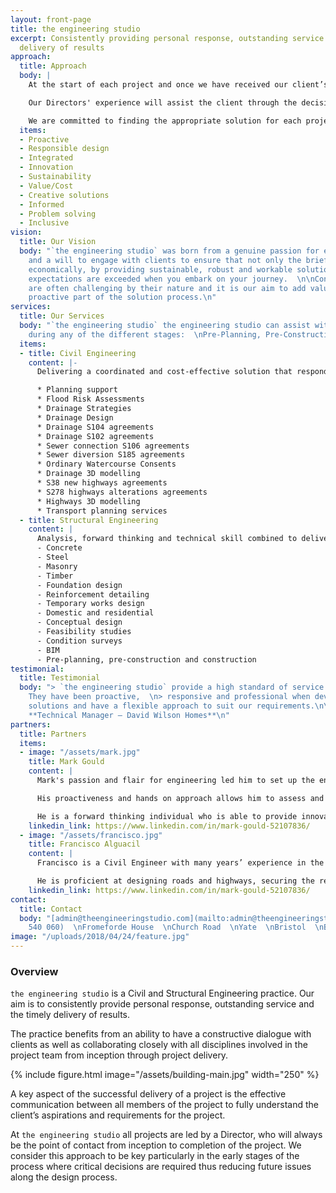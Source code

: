 ```yaml
---
layout: front-page
title: the engineering studio
excerpt: Consistently providing personal response, outstanding service and the timely
  delivery of results
approach:
  title: Approach
  body: |
    At the start of each project and once we have received our client’s specific requirements and aspirations we will identify the key aspects for the successful delivery of each particular project.

    Our Directors' experience will assist the client through the decision making process in regards to the design and planning stages, budget, programme, site, environment, project risk profile and deliverability at the early stages of the process.

    We are committed to finding the appropriate solution for each project, considering all factors and responding to our client’s and the project’s requirements and aspirations. At `the engineering studio` we find creative solutions to complex challenges.
  items:
  - Proactive
  - Responsible design
  - Integrated
  - Innovation
  - Sustainability
  - Value/Cost
  - Creative solutions
  - Informed
  - Problem solving
  - Inclusive
vision:
  title: Our Vision
  body: "`the engineering studio` was born from a genuine passion for engineering
    and a will to engage with clients to ensure that not only the brief is delivered
    economically, by providing sustainable, robust and workable solutions, but your
    expectations are exceeded when you embark on your journey.  \n\nConstruction projects
    are often challenging by their nature and it is our aim to add value and be a
    proactive part of the solution process.\n"
services:
  title: Our Services
  body: "`the engineering studio` the engineering studio can assist with your project
    during any of the different stages:  \nPre-Planning, Pre-Construction and Construction.\n"
  items:
  - title: Civil Engineering
    content: |-
      Delivering a coordinated and cost-effective solution that responds to the requirements of each development site.

      * Planning support
      * Flood Risk Assessments
      * Drainage Strategies
      * Drainage Design
      * Drainage S104 agreements
      * Drainage S102 agreements
      * Sewer connection S106 agreements
      * Sewer diversion S185 agreements
      * Ordinary Watercourse Consents
      * Drainage 3D modelling
      * S38 new highways agreements
      * S278 highways alterations agreements
      * Highways 3D modelling
      * Transport planning services
  - title: Structural Engineering
    content: |
      Analysis, forward thinking and technical skill combined to deliver efficient & exciting structural solutions for your building.
      - Concrete
      - Steel
      - Masonry
      - Timber
      - Foundation design
      - Reinforcement detailing
      - Temporary works design
      - Domestic and residential
      - Conceptual design
      - Feasibility studies
      - Condition surveys
      - BIM
      - Pre-planning, pre-construction and construction
testimonial:
  title: Testimonial
  body: "> `the engineering studio` provide a high standard of service and delivery.
    They have been proactive,  \n> responsive and professional when developing engineering
    solutions and have a flexible approach to suit our requirements.\n\nJeremy Johnson,
    **Technical Manager – David Wilson Homes**\n"
partners:
  title: Partners
  items:
  - image: "/assets/mark.jpg"
    title: Mark Gould
    content: |
      Mark's passion and flair for engineering led him to set up the engineering studio in 2018 with the aim to provide clients with the best support, service and technical solutions for their projects. His 18 years’ practical experience working for some of the world’s leading multidisciplinary engineering companies has provided him with the knowledge and skills to be able to successfully design and manage a variety of construction projects in the education, health, commercial, residential and refurbishment sectors incorporating all of the major building materials.

      His proactiveness and hands on approach allows him to assess and establish the key risks of each project in order to successfully manage the design process from the outset through to completion.

      He is a forward thinking individual who is able to provide innovative design solutions on challenging sites. Mark's experience of building strong and trusting relationships with all team members maximises performance, while his high technical knowledge of civil & structural engineering ensures quality and excellence are constantly delivered for the duration of each project.
    linkedin_link: https://www.linkedin.com/in/mark-gould-52107836/
  - image: "/assets/francisco.jpg"
    title: Francisco Alguacil
    content: |
      Francisco is a Civil Engineer with many years’ experience in the construction industry. He has practical experience of a wide variety of projects in all of the major sectors. Francisco is experienced in the design of surface water drainage systems in accordance with the SUDS hierarchy including soakaways, swales, attenuation ponds and underground attenuation tanks to meet the requirements of clients and LPAs. He has also secured the required Approvals from the Environment Agency, Local Drainage Boards and Water Authorities. He also designs foul drainage systems to discharge either into the nearby adopted sewer or to foul treatment plants and has applied and obtained the requisite S104, S185, S106 legal agreements for the proposed drainage works.

      He is proficient at designing roads and highways, securing the requisition for S38 & S278 agreements and is also very experienced in undertaking the 3D modelling of development sites to arrive at a balanced cut and fill solution, avoiding the need for the costly net import or export of bulk material across the entire site and under discreet phases.
    linkedin_link: https://www.linkedin.com/in/mark-gould-52107836/
contact:
  title: Contact
  body: "[admin@theengineeringstudio.com](mailto:admin@theengineeringstudio.com)  \n[01454540060](tel:01454
    540 060)  \nFromeforde House  \nChurch Road  \nYate  \nBristol  \nBS37 5JB"
image: "/uploads/2018/04/24/feature.jpg"
---
```

### Overview

`the engineering studio` is a Civil and Structural Engineering practice. Our aim is to consistently provide personal response, outstanding service and the timely delivery of results.

The practice benefits from an ability to have a constructive dialogue with clients as well as collaborating closely with all disciplines involved in the project team from inception through project delivery.

{% include figure.html image="/assets/building-main.jpg" width="250" %}

A key aspect of the successful delivery of a project is the effective communication between all members of the project to fully understand the client’s aspirations and requirements for the project.

At `the engineering studio` all projects are led by a Director, who will always be the point of contact from inception to completion of the project. We consider this approach to be key particularly in the early stages of the process where critical decisions are required thus reducing future issues along the design process.